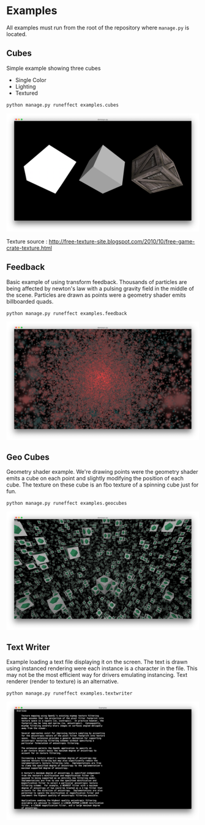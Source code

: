 Examples
========

All examples must run from the root of the repository where ``manage.py`` is located.

Cubes
-----

Simple example showing three cubes

* Single Color
* Lighting
* Textured

```bash
python manage.py runeffect examples.cubes
```

![screenshot](https://raw.githubusercontent.com/Contraz/demosys-py/master/examples/images/cubes.png)

Texture source : http://free-texture-site.blogspot.com/2010/10/free-game-crate-texture.html

Feedback
--------

Basic example of using transform feedback. Thousands of particles are being
affected by newton's law with a pulsing gravity field in the middle of the scene.
Particles are drawn as points were a geometry shader emits billboarded quads.

```bash
python manage.py runeffect examples.feedback
```

![screenshot](https://github.com/Contraz/demosys-py/blob/master/examples/images/feedback.png)

Geo Cubes
---------

Geometry shader example. We're drawing points were the geometry shader emits
a cube on each point and slightly modifying the position of each cube.
The texture on these cube is an fbo texture of a spinning cube just for fun.

```bash
python manage.py runeffect examples.geocubes
```

![screenshot](https://raw.githubusercontent.com/Contraz/demosys-py/master/examples/images/geocubes.png)

Text Writer
-----------

Example loading a text file displaying it on the screen. The text is drawn using instanced rendering
were each instance is a character in the file. This may not be the most efficient way for drivers
emulating instancing. Text renderer (render to texture) is an alternative.

```bash
python manage.py runeffect examples.textwriter
```

![screenshot](https://raw.githubusercontent.com/Contraz/demosys-py/master/examples/images/textwriter.png)
